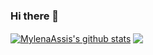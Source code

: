 ### Hi there 🌻

<a href="https://github.com/MylenaAssis"><img align="center" src="https://github-readme-stats.vercel.app/api?username=MylenaAssis&show_icons=true&include_all_commits=true&theme=transparent&hide_border=true" alt="MylenaAssis's github stats" /></a> 
<a href="https://github.com/MylenaAssis"><img align="center" src="https://github-readme-stats.vercel.app/api/top-langs/?username=MylenaAssis&layout=compact&theme=transparent&hide_border=true" /></a>


